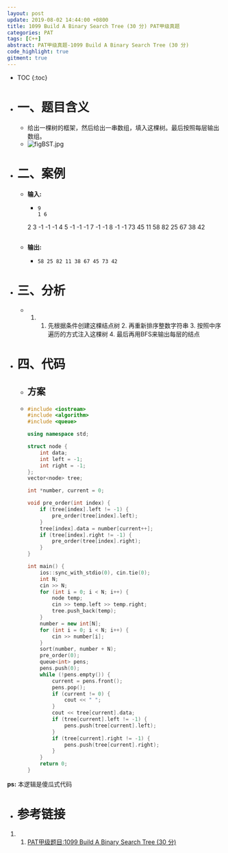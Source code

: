 ```yaml
---
layout: post
update: 2019-08-02 14:44:00 +0800
title: 1099 Build A Binary Search Tree (30 分) PAT甲级真题
categories: PAT
tags: [C++]
abstract: PAT甲级真题-1099 Build A Binary Search Tree (30 分)
code_highlight: true
gitment: true
---
```

* TOC
{:toc}
* # 一、题目含义

    * 给出一棵树的框架，然后给出一串数组，填入这棵树。最后按照每层输出数组。
    * ![figBST.jpg](https://images.ptausercontent.com/24c2521f-aaed-4ef4-bac8-3ff562d80a1b.jpg)
    
* # 二、案例
  
  * **输入:** 
    
    *   ```none
        9
        1 6
       2 3
       -1 -1
       -1 4
       5 -1
       -1 -1
       7 -1
       -1 8
       -1 -1
       73 45 11 58 82 25 67 38 42
       ```
  * **输出:** 
        
    *   ```none
        58 25 82 11 38 67 45 73 42
        ```
        
        
  
* # 三、分析
  
    * 1. 1. 先根据条件创建这棵结点树
    		2. 再重新排序整数字符串
    		3. 按照中序遍历的方式注入这棵树
    		4. 最后再用BFS来输出每层的结点
    
* # 四、代码
  
    *   ## 方案
    *   ```cpp
        #include <iostream>
        #include <algorithm>
        #include <queue>
        
        using namespace std;
        
        struct node {
            int data;
            int left = -1;
            int right = -1;
        };
        vector<node> tree;
        
        int *number, current = 0;
        
        void pre_order(int index) {
            if (tree[index].left != -1) {
                pre_order(tree[index].left);
            }
            tree[index].data = number[current++];
            if (tree[index].right != -1) {
                pre_order(tree[index].right);
            }
        }
        
        int main() {
            ios::sync_with_stdio(0), cin.tie(0);
            int N;
            cin >> N;
            for (int i = 0; i < N; i++) {
                node temp;
                cin >> temp.left >> temp.right;
                tree.push_back(temp);
            }
            number = new int[N];
            for (int i = 0; i < N; i++) {
                cin >> number[i];
            }
            sort(number, number + N);
            pre_order(0);
            queue<int> pens;
            pens.push(0);
            while (!pens.empty()) {
                current = pens.front();
                pens.pop();
                if (current != 0) {
                    cout << " ";
                }
                cout << tree[current].data;
                if (tree[current].left != -1) {
                    pens.push(tree[current].left);
                }
                if (tree[current].right != -1) {
                    pens.push(tree[current].right);
                }
            }
            return 0;
        }
        ```

**ps:** 本逻辑是傻瓜式代码
* # 参考链接

1. 1. [PAT甲级题目:1099 Build A Binary Search Tree (30 分)](https://pintia.cn/problem-sets/994805342720868352/problems/994805367987355648)